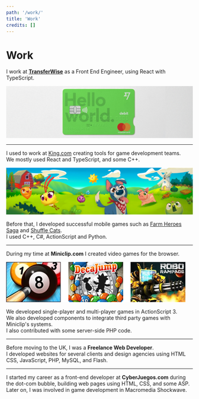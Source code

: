 ```yaml
---
path: '/work/'
title: 'Work'
credits: []
---
```


# Work

I work at **[TransferWise](https://transferwise.com)** as a Front End Engineer, using React with TypeScript.

![TransferWise](./images/transferwise.jpg)

---

I used to work at [King.com](https://king.com/) creating tools for game development teams.  
We mostly used React and TypeScript, and some C++.

![Farm Heroes Saga](./images/farm.jpg)

Before that, I developed successful mobile games such as [Farm Heroes Saga](https://king.com/game/farmheroes) and [Shuffle Cats](https://king.com/game/shufflecats).  
I used C++, C#, ActionScript and Python.

---

During my time at **Miniclip.com** I created video games for the browser.

![Miniclip games](./images/miniclip-games.png)

We developed single-player and multi-player games in ActionScript 3.  
We also developed components to integrate third party games with Miniclip's systems.  
I also contributed with some server-side PHP code.

---

Before moving to the UK, I was a **Freelance Web Developer**.  
I developed websites for several clients and design agencies using HTML CSS, JavaScript, PHP, MySQL, and Flash.

---

I started my career as a front-end developer at **CyberJuegos.com** during the dot-com bubble, building web pages using HTML, CSS, and some ASP.  
Later on, I was involved in game development in Macromedia Shockwave.
